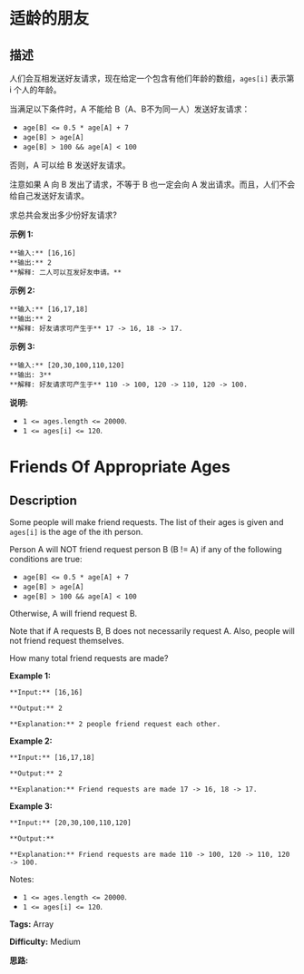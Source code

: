 # 适龄的朋友

## 描述

人们会互相发送好友请求，现在给定一个包含有他们年龄的数组，`ages[i]` 表示第 i 个人的年龄。

当满足以下条件时，A 不能给 B（A、B不为同一人）发送好友请求：

  * `age[B] <= 0.5 * age[A] + 7`
  * `age[B] > age[A]`
  * `age[B] > 100 && age[A] < 100`

否则，A 可以给 B 发送好友请求。

注意如果 A 向 B 发出了请求，不等于 B 也一定会向 A 发出请求。而且，人们不会给自己发送好友请求。

求总共会发出多少份好友请求?



**示例 1:**

    
    
    **输入:** [16,16]
    **输出:** 2
    **解释: 二人可以互发好友申请。**
    

**示例 2:**

    
    
    **输入:** [16,17,18]
    **输出:** 2
    **解释: 好友请求可产生于** 17 -> 16, 18 -> 17.

**示例 3:**

    
    
    **输入:** [20,30,100,110,120]
    **输出: 3**
    **解释: 好友请求可产生于** 110 -> 100, 120 -> 110, 120 -> 100.
    



**说明:**

  * `1 <= ages.length <= 20000`.
  * `1 <= ages[i] <= 120`.



# Friends Of Appropriate Ages

## Description



Some people will make friend requests. The list of their ages is given and `ages[i]` is the age of the ith person.

Person A will NOT friend request person B (B != A) if any of the following conditions are true:

  * `age[B] <= 0.5 * age[A] + 7`
  * `age[B] > age[A]`
  * `age[B] > 100 && age[A] < 100`

Otherwise, A will friend request B.

Note that if A requests B, B does not necessarily request A.  Also, people will not friend request themselves.

How many total friend requests are made?

**Example 1:**

    
    
    **Input:** [16,16]
    **Output:** 2
    **Explanation:** 2 people friend request each other.
    

**Example 2:**

    
    
    **Input:** [16,17,18]
    **Output:** 2
    **Explanation:** Friend requests are made 17 -> 16, 18 -> 17.

**Example 3:**

    
    
    **Input:** [20,30,100,110,120]
    **Output:**
    **Explanation:** Friend requests are made 110 -> 100, 120 -> 110, 120 -> 100.
    



Notes:

  * `1 <= ages.length <= 20000`.
  * `1 <= ages[i] <= 120`.


**Tags:** Array

**Difficulty:** Medium

**思路:**
